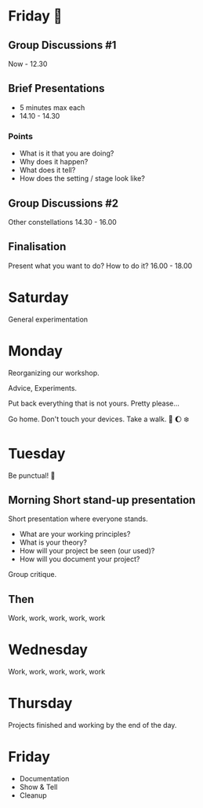 # Friday 🤾‍

## Group Discussions  #1

Now - 12.30

## Brief Presentations

* 5 minutes max each
* 14.10 - 14.30

### Points

* What is it that you are doing?
* Why does it happen?
* What does it tell?
* How does the setting / stage look like?


## Group Discussions  #2

Other constellations
14.30 - 16.00

## Finalisation

Present what you want to do?
How to do it?
16.00 - 18.00


# Saturday

General experimentation

# Monday

Reorganizing our workshop.

Advice, Experiments. 

Put back everything that is not yours. Pretty please...

Go home. Don't touch your devices. Take a walk. 🚶 🌔 ❄️


# Tuesday

Be punctual!  🏃

## Morning Short stand-up presentation

Short presentation where everyone stands.

* What are your working principles?
* What is your theory?
* How will your project be seen (our used)?
* How will you document your project?

Group critique.

## Then

Work, work, work, work, work


# Wednesday

Work, work, work, work, work


# Thursday

Projects finished and working by the end of the day.


# Friday

* Documentation
* Show & Tell
* Cleanup
